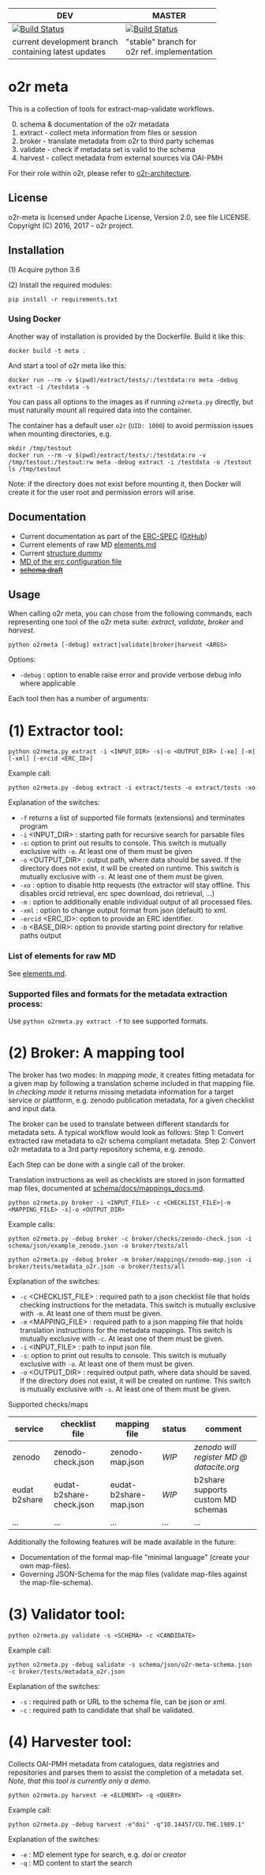 **DEV** | **MASTER** 
------ | ------ |
[![Build Status](https://travis-ci.org/o2r-project/o2r-meta.svg?branch=dev)](https://travis-ci.org/o2r-project/o2r-meta) |[![Build Status](https://travis-ci.org/o2r-project/o2r-meta.svg?branch=master)](https://travis-ci.org/o2r-project/o2r-meta)
current development branch<br> containing latest updates | "stable" branch for<br> o2r ref. implementation |


# o2r meta

This is a collection of tools for extract-map-validate workflows. 

0. schema & documentation of the o2r metadata
1. extract - collect meta information from files or session
2. broker - translate metadata from o2r to third party schemas
3. validate - check if metadata set is valid to the schema
4. harvest - collect metadata from external sources via OAI-PMH
 

For their role within o2r, please refer to [o2r-architecture](https://github.com/o2r-project/architecture).

## License

o2r-meta is licensed under Apache License, Version 2.0, see file LICENSE. Copyright (C) 2016, 2017 - o2r project.


## Installation

(1) Acquire python 3.6

(2) Install the required modules:

    pip install -r requirements.txt

### Using Docker

Another way of installation is provided by the Dockerfile. Build it like this:

    docker build -t meta .

And start a tool of o2r meta like this:

	docker run --rm -v $(pwd)/extract/tests/:/testdata:ro meta -debug extract -i /testdata -s

You can pass all options to the images as if running `o2rmeta.py` directly, but must naturally mount all required data into the container.

The container has a default user `o2r` (`UID: 1000`) to avoid permission issues when mounting directories, e.g.

	mkdir /tmp/testout
	docker run --rm -v $(pwd)/extract/tests/:/testdata:ro -v /tmp/testout:/testout:rw meta -debug extract -i /testdata -o /testout
	ls /tmp/testout

Note: if the directory does not exist before mounting it, then Docker will create it for the user root and permission errors will arise.

## Documentation

+ Current documentation as part of the [ERC-SPEC](http://o2r.info/erc-spec/spec/schema/) ([GitHub](https://github.com/o2r-project/erc-spec/blob/master/docs/spec/schema.md))
+ Current elements of raw MD [elements.md](schema/docs/elements.md)
+ Current [structure dummy](https://github.com/o2r-project/o2r-meta/blob/master/schema/json/dummy.json)
+ [MD of the erc configuration file](http://o2r.info/erc-spec/spec/#erc-configuration-file)
+ ~~[schema draft](https://raw.githubusercontent.com/o2r-project/o2r-meta/master/schema/json/o2r-meta-schema.json)~~ 

## Usage
When calling o2r meta, you can chose from the following commands, each representing one tool of the o2r meta suite: _extract_, _validate_, _broker_ and _harvest_.

    python o2rmeta [-debug] extract|validate|broker|harvest <ARGS>

Options:

+ `-debug` : option to enable raise error and provide verbose debug info where applicable	

Each tool then has a number of arguments:


# (1) Extractor tool:

	python o2rmeta.py extract -i <INPUT_DIR> -s|-o <OUTPUT_DIR> [-xo] [-m] [-xml] [-ercid <ERC_ID>]
	
Example call:
	
	python o2rmeta.py -debug extract -i extract/tests -o extract/tests -xo
	
Explanation of the switches:

+ `-f` returns a list of supported file formats (extensions) and terminates program
+ `-i` <INPUT_DIR> : starting path for recursive search for parsable files
+ `-s`: option to print out results to console. This switch is mutually exclusive with `-o`. At least one of them must be given
+ `-o` <OUTPUT_DIR> : output path, where data should be saved. If the directory does not exist, it will be created on runtime. This switch is mutually exclusive with `-s`. At least one of them must be given.
+ `-xo` : option to disable http requests (the extractor will stay offline. This disables orcid retrieval, erc spec download, doi retrieval, ...)
+ `-m` : option to additionally enable individual output of all processed files.
+ `-xml` : option to change output format from json (default) to xml.
+ `-ercid` <ERC_ID>: option to provide an ERC identifier.
+ `-b` <BASE_DIR>: option to provide starting point directory for relative paths output

### List of elements for raw MD

See [elements.md](schema/docs/elements.md).


### Supported files and formats for the metadata extraction process:

Use `python o2rmeta.py extract -f` to see supported formats.



# (2) Broker: A mapping tool

The broker has two modes: In _mapping mode_, it creates fitting metadata for a given map by following a translation scheme included in that mapping file.
In _checking mode_ it returns missing metadata information for a target service or plattform, e.g. zenodo publication metadata, for a given checklist and input data.

The broker can be used to translate between different standards for metadata sets. A typical workflow would look as follows:
Step 1: Convert extracted raw metadata to o2r schema compliant metadata.
Step 2: Convert o2r metadata to a 3rd party repository schema, e.g. zenodo.

Each Step can be done with a single call of the broker.
 
Translation instructions as well as checklists are stored in json formatted map files, documented at [schema/docs/mappings_docs.md](https://github.com/o2r-project/o2r-meta/tree/master/schema/docs/mappings_docs.md).

    python o2rmeta.py broker -i <INPUT_FILE> -c <CHECKLIST_FILE>|-m <MAPPING_FILE> -s|-o <OUTPUT_DIR>
	
Example calls:
	
    python o2rmeta.py -debug broker -c broker/checks/zenodo-check.json -i schema/json/example_zenodo.json -o broker/tests/all

    python o2rmeta.py -debug broker -m broker/mappings/zenodo-map.json -i broker/tests/metadata_o2r.json -o broker/tests/all

Explanation of the switches:


+ `-c` <CHECKLIST_FILE> : required path to a json checklist file that holds checking instructions for the metadata. This switch is mutually exclusive with `-m`. At least one of them must be given.
+ `-m` <MAPPING_FILE> : required path to a json mapping file that holds translation instructions for the metadata mappings. This switch is mutually exclusive with `-c`. At least one of them must be given.
+ `-i` <INPUT_FILE> : path to input json file.
+ `-s`: option to print out results to console. This switch is mutually exclusive with `-o`. At least one of them must be given.
+ `-o` <OUTPUT_DIR> : required output path, where data should be saved. If the directory does not exist, it will be created on runtime. This switch is mutually exclusive with `-s`. At least one of them must be given.

Supported checks/maps


**service** | **checklist file** | **mapping file** | **status** | **comment**
------ | ------ | ------ | ------ | ------ |
zenodo| zenodo-check.json | zenodo-map.json | _WIP_ | _zenodo will register MD @ datacite.org_
eudat b2share| eudat-b2share-check.json | eudat-b2share-map.json | _WIP_ | b2share supports custom MD schemas
... | ... | ... | ... | ...


Additionally the following features will be made available in the future:
+ Documentation of the formal map-file "minimal language" (create your own map-files).
+ Governing JSON-Schema for the map files (validate map-files against the map-file-schema).



# (3) Validator tool:

	python o2rmeta.py validate -s <SCHEMA> -c <CANDIDATE>
	
Example call:
	
	python o2rmeta.py -debug validate -s schema/json/o2r-meta-schema.json -c broker/tests/metadata_o2r.json

Explanation of the switches:

+ `-s` <SCHEMA> : required path or URL to the schema file, can be json or xml.
+ `-c` <CANDIDATE> : required path to candidate that shall be validated.


# (4) Harvester tool:

Collects OAI-PMH metadata from catalogues, data registries and repositories and parses them to assist the completion of a metadata set.
_Note, that this tool is currently only a demo._ 


	python o2rmeta.py harvest -e <ELEMENT> -q <QUERY>
	
Example call:
	
	python o2rmeta.py -debug harvest -e"doi" -q"10.14457/CU.THE.1989.1"

Explanation of the switches:

+ `-e` <ELEMENT> : MD element type for search, e.g. _doi_ or _creator_
+ `-q` <QUERY> : MD content to start the search
